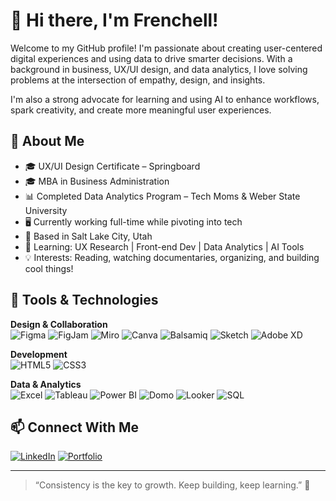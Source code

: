# 👋 Hi there, I'm Frenchell!

Welcome to my GitHub profile! I'm passionate about creating user-centered digital experiences and using data to drive smarter decisions. With a background in business, UX/UI design, and data analytics, I love solving problems at the intersection of empathy, design, and insights.

I'm also a strong advocate for learning and using AI to enhance workflows, spark creativity, and create more meaningful user experiences.

## 💼 About Me
- 🎓 UX/UI Design Certificate – Springboard  
- 🎓 MBA in Business Administration  
- 📊 Completed Data Analytics Program – Tech Moms & Weber State University  
- 🖥️ Currently working full-time while pivoting into tech  
- 📍 Based in Salt Lake City, Utah  
- 🧠 Learning: UX Research | Front-end Dev | Data Analytics | AI Tools  
- 💡 Interests: Reading, watching documentaries, organizing, and building cool things!

## 🔧 Tools & Technologies
**Design & Collaboration**  
![Figma](https://img.shields.io/badge/Figma-%23F24E1E.svg?style=flat&logo=Figma&logoColor=white)
![FigJam](https://img.shields.io/badge/FigJam-%23A259FF.svg?style=flat&logo=figma&logoColor=white)
![Miro](https://img.shields.io/badge/Miro-%23000000.svg?style=flat&logo=Miro&logoColor=white)
![Canva](https://img.shields.io/badge/Canva-%2300C4CC.svg?style=flat&logo=canva&logoColor=white)
![Balsamiq](https://img.shields.io/badge/Balsamiq-%23F50.svg?style=flat&logoColor=white)
![Sketch](https://img.shields.io/badge/Sketch-%23F7B500.svg?style=flat&logo=Sketch&logoColor=white)
![Adobe XD](https://img.shields.io/badge/Adobe%20XD-%23FF61F6.svg?style=flat&logo=adobexd&logoColor=white)

**Development**  
![HTML5](https://img.shields.io/badge/HTML5-%23E34F26.svg?style=flat&logo=html5&logoColor=white)
![CSS3](https://img.shields.io/badge/CSS3-%231572B6.svg?style=flat&logo=css3&logoColor=white)

**Data & Analytics**  
![Excel](https://img.shields.io/badge/Excel-%23217346.svg?style=flat&logo=microsoft-excel&logoColor=white)
![Tableau](https://img.shields.io/badge/Tableau-%23E97627.svg?style=flat&logo=Tableau&logoColor=white)
![Power BI](https://img.shields.io/badge/Power%20BI-F2C811.svg?style=flat&logo=powerbi&logoColor=black)
![Domo](https://img.shields.io/badge/Domo-%23005CA9.svg?style=flat&logoColor=white)
![Looker](https://img.shields.io/badge/Looker-%234B4BFF.svg?style=flat&logo=looker&logoColor=white)
![SQL](https://img.shields.io/badge/SQL-%2300748F.svg?style=flat&logo=postgresql&logoColor=white)



## 📫 Connect With Me
[![LinkedIn](https://img.shields.io/badge/LinkedIn-%230077B5.svg?style=flat&logo=linkedin&logoColor=white)]([https://www.linkedin.com/in/your-linkedin/](https://www.linkedin.com/in/frenchellhampton/))
[![Portfolio](https://img.shields.io/badge/Portfolio-%23FF6F61.svg?style=flat)](frenchellhampton.framer.website)

---

> “Consistency is the key to growth. Keep building, keep learning.” 🚀

<!---
fhampt/fhampt is a ✨ special ✨ repository because its `README.md` (this file) appears on your GitHub profile.
You can click the Preview link to take a look at your changes.
--->
